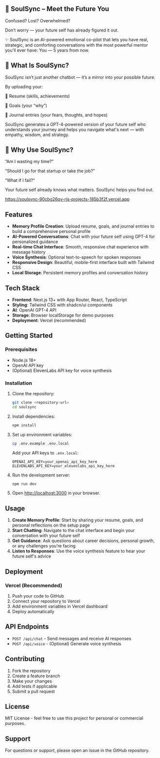## 🧬 SoulSync – Meet the Future You

Confused? Lost? Overwhelmed?

Don’t worry — your future self has already figured it out.

✨ SoulSync is an AI-powered emotional co-pilot that lets you have real, strategic, and comforting conversations with the most powerful mentor you'll ever have:
You — 5 years from now.

## 🧠 What Is SoulSync?
SoulSync isn’t just another chatbot — it’s a mirror into your possible future.

By uploading your:

📄 Resume (skills, achievements)

🧠 Goals (your “why”)

💭 Journal entries (your fears, thoughts, and hopes)

SoulSync generates a GPT-4-powered version of your future self who understands your journey and helps you navigate what's next — with empathy, wisdom, and strategy.


## **💬 Why Use SoulSync?**
“Am I wasting my time?”

“Should I go for that startup or take the job?”

“What if I fail?”

Your future self already knows what matters. SoulSync helps you find out.


https://soulsync-90cbg26qv-rjs-projects-185b3f2f.vercel.app

## Features

- **Memory Profile Creation**: Upload resume, goals, and journal entries to build a comprehensive personal profile
- **AI-Powered Conversations**: Chat with your future self using GPT-4 for personalized guidance
- **Real-time Chat Interface**: Smooth, responsive chat experience with message history
- **Voice Synthesis**: Optional text-to-speech for spoken responses
- **Responsive Design**: Beautiful, mobile-first interface built with Tailwind CSS
- **Local Storage**: Persistent memory profiles and conversation history

## Tech Stack

- **Frontend**: Next.js 13+ with App Router, React, TypeScript
- **Styling**: Tailwind CSS with shadcn/ui components
- **AI**: OpenAI GPT-4 API
- **Storage**: Browser localStorage for demo purposes
- **Deployment**: Vercel (recommended)

## Getting Started

### Prerequisites

- Node.js 18+ 
- OpenAI API key
- (Optional) ElevenLabs API key for voice synthesis

### Installation

1. Clone the repository:
   ```bash
   git clone <repository-url>
   cd soulsync
   ```

2. Install dependencies:
   ```bash
   npm install
   ```

3. Set up environment variables:
   ```bash
   cp .env.example .env.local
   ```
   
   Add your API keys to `.env.local`:
   ```
   OPENAI_API_KEY=your_openai_api_key_here
   ELEVENLABS_API_KEY=your_elevenlabs_api_key_here
   ```

4. Run the development server:
   ```bash
   npm run dev
   ```

5. Open [http://localhost:3000](http://localhost:3000) in your browser.

## Usage

1. **Create Memory Profile**: Start by sharing your resume, goals, and personal reflections on the setup page
2. **Start Chatting**: Navigate to the chat interface and begin your conversation with your future self
3. **Get Guidance**: Ask questions about career decisions, personal growth, or any challenges you're facing
4. **Listen to Responses**: Use the voice synthesis feature to hear your future self's advice

## Deployment

### Vercel (Recommended)

1. Push your code to GitHub
2. Connect your repository to Vercel
3. Add environment variables in Vercel dashboard
4. Deploy automatically

## API Endpoints

- `POST /api/chat` - Send messages and receive AI responses
- `POST /api/voice` - (Optional) Generate voice synthesis

## Contributing

1. Fork the repository
2. Create a feature branch
3. Make your changes
4. Add tests if applicable
5. Submit a pull request

## License

MIT License - feel free to use this project for personal or commercial purposes.

## Support

For questions or support, please open an issue in the GitHub repository.
